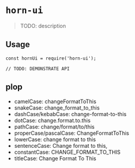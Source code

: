 # `horn-ui`

> TODO: description

## Usage

```
const hornUi = require('horn-ui');

// TODO: DEMONSTRATE API
```

## plop 

- camelCase: changeFormatToThis
- snakeCase: change_format_to_this
- dashCase/kebabCase: change-format-to-this
- dotCase: change.format.to.this
- pathCase: change/format/to/this
- properCase/pascalCase: ChangeFormatToThis
- lowerCase: change format to this
- sentenceCase: Change format to this,
- constantCase: CHANGE_FORMAT_TO_THIS
- titleCase: Change Format To This